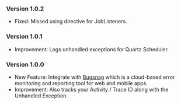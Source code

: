 ### Version 1.0.2

- Fixed: Missed using directive for JobListeners.

### Version 1.0.1

- Improvement: Logs unhandled exceptions for Quartz Scheduler.

### Version 1.0.0

- New Feature: Integrate with [Bugsnag](https://www.bugsnag.com/) which is a cloud-based error monitoring and reporting tool for web and mobile apps.
- Improvement: Also tracks your Activity / Trace ID along with the Unhandled Exception.